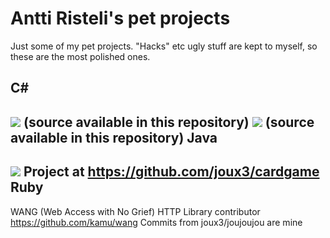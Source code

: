 Antti Risteli's pet projects
============================

Just some of my pet projects. "Hacks" etc ugly stuff are kept to myself,
so these are the most polished ones.

C#
--
![ ](https://github.com/tekkub/failpanda/raw/master/csharp_filejoiner.png)
(source available in this repository)
![ ](https://github.com/tekkub/failpanda/raw/master/csharp_nettivisiohelper.png)
(source available in this repository)
Java
----
![ ](https://github.com/tekkub/failpanda/raw/master/csharp_nettivisiohelper.png)
Project at https://github.com/joux3/cardgame
Ruby
----
WANG (Web Access with No Grief) HTTP Library contributor
https://github.com/kamu/wang
Commits from joux3/joujoujou are mine